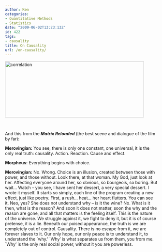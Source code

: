 ```yaml
---
author: Ken
categories:
- Quantitative Methods
- Statistics
date: "2009-06-02T13:23:13Z"
id: 422
tags:
- causality
title: On Causality
url: /on-causality/
---
```


  <img class="size-full wp-image-423 aligncenter" title="correlation" src="/assets/images/correlation.png" alt="correlation" width="459" height="185" srcset="/assets/images/correlation.png 459w, /assets/images/correlation-300x120.png 300w" sizes="(max-width: 459px) 100vw, 459px" />



   



  And this from the _**Matrix Reloaded**_ (the best scene and dialogue of the film by far):



  **Merovingian:** You see, there is only one constant, one universal, it is the only real truth: causality. Action. Reaction. Cause and effect.


**Morpheus:** Everything begins with choice.

**Merovingian:** No. Wrong. Choice is an illusion, created between those with power, and those without. Look there, at that woman. My God, just look at her. Affecting everyone around her, so obvious, so bourgeois, so boring. But wait&#8230; Watch &#8211; you see, I have sent her dessert, a very special dessert. I wrote it myself. It starts so simply, each line of the program creating a new effect, just like poetry. First, a rush&#8230; heat&#8230; her heart flutters. You can see it, Neo, yes? She does not understand why &#8211; is it the wine? No. What is it then, what is the reason? And soon it does not matter, soon the why and the reason are gone, and all that matters is the feeling itself. This is the nature of the universe. We struggle against it, we fight to deny it, but it is of course pretense, it is a lie. Beneath our poised appearance, the truth is we are completely out of control. Causality. There is no escape from it, we are forever slaves to it. Our only hope, our only peace is to understand it, to understand the \`why.&#8217; \`Why&#8217; is what separates us from them, you from me. \`Why&#8217; is the only real social power, without it you are powerless.

 


   


